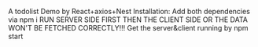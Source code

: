 A todolist Demo by React+axios+Nest
Installation:
Add both dependencies via npm i
RUN SERVER SIDE FIRST THEN THE CLIENT SIDE OR THE DATA WON'T BE FETCHED CORRECTLY!!!
Get the server&client running by npm start
